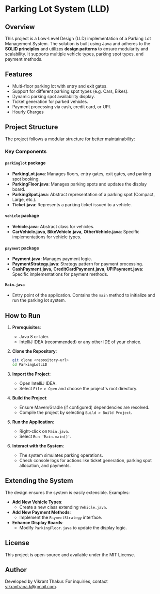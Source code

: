 
# Parking Lot System (LLD)

## Overview
This project is a Low-Level Design (LLD) implementation of a Parking Lot Management System. The solution is built using Java and adheres to the **SOLID principles** and utilizes **design patterns** to ensure modularity and scalability. It supports multiple vehicle types, parking spot types, and payment methods.

## Features
- Multi-floor parking lot with entry and exit gates.
- Support for different parking spot types (e.g. Cars, Bikes).
- Dynamic parking spot availability display.
- Ticket generation for parked vehicles.
- Payment processing via cash, credit card, or UPI.
- Hourly Charges

## Project Structure
The project follows a modular structure for better maintainability:

### Key Components

#### `parkinglot` package
- **ParkingLot.java**: Manages floors, entry gates, exit gates, and parking spot booking.
- **ParkingFloor.java**: Manages parking spots and updates the display board.
- **ParkingSpot.java**: Abstract representation of a parking spot (Compact, Large, etc.).
- **Ticket.java**: Represents a parking ticket issued to a vehicle.

#### `vehicle` package
- **Vehicle.java**: Abstract class for vehicles.
- **CarVehicle.java**, **BikeVehicle.java**, **OtherVehicle.java**: Specific implementations for vehicle types.

#### `payment` package
- **Payment.java**: Manages payment logic.
- **PaymentStrategy.java**: Strategy pattern for payment processing.
- **CashPayment.java**, **CreditCardPayment.java**, **UPIPayment.java**: Specific implementations for payment methods.

#### `Main.java`
- Entry point of the application. Contains the `main` method to initialize and run the parking lot system.

## How to Run
1. **Prerequisites**:
    - Java 8 or later.
    - IntelliJ IDEA (recommended) or any other IDE of your choice.

2. **Clone the Repository**:
   ```bash
   git clone <repository-url>
   cd ParkingLotLLD
   ```

3. **Import the Project**:
    - Open IntelliJ IDEA.
    - Select `File > Open` and choose the project's root directory.

4. **Build the Project**:
    - Ensure Maven/Gradle (if configured) dependencies are resolved.
    - Compile the project by selecting `Build > Build Project`.

5. **Run the Application**:
    - Right-click on `Main.java`.
    - Select `Run 'Main.main()'`.

6. **Interact with the System**:
    - The system simulates parking operations.
    - Check console logs for actions like ticket generation, parking spot allocation, and payments.

## Extending the System
The design ensures the system is easily extensible. Examples:
- **Add New Vehicle Types**:
    - Create a new class extending `Vehicle.java`.
- **Add New Payment Methods**:
    - Implement the `PaymentStrategy` interface.
- **Enhance Display Boards**:
    - Modify `ParkingFloor.java` to update the display logic.

## License
This project is open-source and available under the MIT License.

## Author
Developed by Vikrant Thakur. For inquiries, contact vikrantrana.k@gmail.com.

